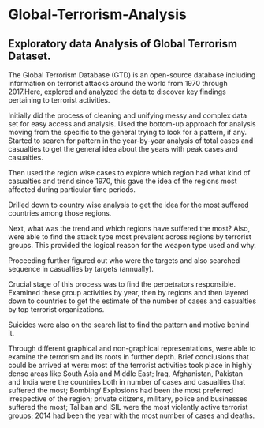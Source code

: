 # Global-Terrorism-Analysis
## Exploratory data Analysis of Global Terrorism Dataset.

The Global Terrorism Database (GTD) is an open-source database including information on terrorist attacks  around the world from 1970 through 2017.Here,  explored and analyzed the data to discover key  findings pertaining to terrorist activities.

Initially did the process of cleaning and unifying messy and complex data set for easy access and analysis. Used the bottom-up approach for analysis moving from the specific to the general trying to look for a pattern,  if any. Started to search for pattern in the year-by-year analysis of total cases and casualties to get the general idea  about the years with peak cases and casualties. 

Then used the region wise cases to explore which region had what kind of casualties and trend since 1970, this gave the idea of the regions most affected during particular time periods. 

Drilled down to country wise analysis to get the idea for the most suffered countries among those regions. 

Next, what was the trend and which regions have suffered the most? Also, were able to find the attack type most  prevalent across regions by terrorist groups. This provided the logical reason for the weapon type used and  why. 

Proceeding further figured out who were the targets and also searched sequence in casualties by targets (annually). 

Crucial stage of this process was to find the perpetrators responsible. Examined these group activities by  year, then by regions and then layered down to countries to get the estimate of the number of cases and  casualties by top terrorist organizations.  

Suicides were also on the search list to find the pattern and motive behind it. 

Through different graphical and non-graphical representations, were able to examine the terrorism and its  roots in further depth. Brief conclusions that could be arrived at were:
most of the terrorist activities took place in  highly dense areas like South Asia and Middle East;
Iraq, Afghanistan, Pakistan and India were the countries both  in number of cases and casualties that suffered the most;
Bombing/ Explosions had been the most preferred irrespective of the region;
private citizens, military, police and businesses suffered the most;
Taliban and ISIL were the most violently active  terrorist groups;
2014 had been the year with the most number of cases and deaths.
